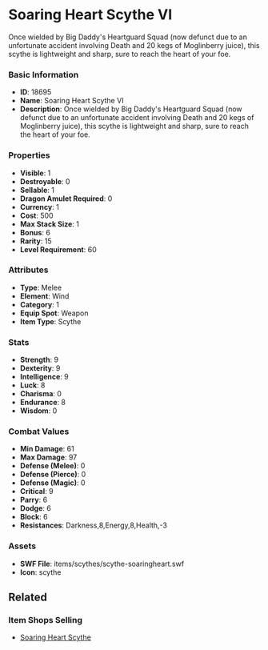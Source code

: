 # Soaring Heart Scythe VI

Once wielded by Big Daddy's Heartguard Squad (now defunct due to an unfortunate accident involving Death and 20 kegs of Moglinberry juice), this scythe is lightweight and sharp, sure to reach the heart of your foe.

### Basic Information

- **ID**: 18695
- **Name**: Soaring Heart Scythe VI
- **Description**: Once wielded by Big Daddy&#039;s Heartguard Squad (now defunct due to an unfortunate accident involving Death and 20 kegs of Moglinberry juice), this scythe is lightweight and sharp, sure to reach the heart of your foe.

### Properties

- **Visible**: 1
- **Destroyable**: 0
- **Sellable**: 1
- **Dragon Amulet Required**: 0
- **Currency**: 1
- **Cost**: 500
- **Max Stack Size**: 1
- **Bonus**: 6
- **Rarity**: 15
- **Level Requirement**: 60

### Attributes

- **Type**: Melee
- **Element**: Wind
- **Category**: 1
- **Equip Spot**: Weapon
- **Item Type**: Scythe

### Stats

- **Strength**: 9
- **Dexterity**: 9
- **Intelligence**: 9
- **Luck**: 8
- **Charisma**: 0
- **Endurance**: 8
- **Wisdom**: 0

### Combat Values

- **Min Damage**: 61
- **Max Damage**: 97
- **Defense (Melee)**: 0
- **Defense (Pierce)**: 0
- **Defense (Magic)**: 0
- **Critical**: 9
- **Parry**: 6
- **Dodge**: 6
- **Block**: 6
- **Resistances**: Darkness,8,Energy,8,Health,-3

### Assets

- **SWF File**: items/scythes/scythe-soaringheart.swf
- **Icon**: scythe

## Related

### Item Shops Selling

- [Soaring Heart Scythe](../item-shops/620-soaring-heart-scythe.md)

